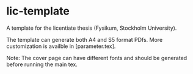 # lic-template

A template for the licentiate thesis (Fysikum, Stockholm University).

The template can generate both A4 and S5 format PDfs.
More customization is availble in [parameter.tex].

Note: The cover page can have different fonts and should be generated
before running the main tex.
